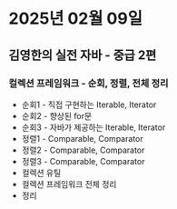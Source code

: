 # 2025년 02월 09일

## 김영한의 실전 자바 - 중급 2편

### 컬렉션 프레임워크 - 순회, 정렬, 전체 정리

- 순회1 - 직접 구현하는 Iterable, Iterator
- 순회2 - 향상된 for문
- 순회3 - 자바가 제공하는 Iterable, Iterator
- 정렬1 - Comparable, Comparator
- 정렬2 - Comparable, Comparator
- 정렬3 - Comparable, Comparator
- 컬렉션 유틸
- 컬렉션 프레임워크 전체 정리
- 정리

